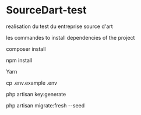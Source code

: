 # SourceDart-test
realisation du test du entreprise source d'art 

les commandes to install dependencies of the project

 composer install

 npm install

 Yarn

 cp .env.example .env

 php artisan key:generate
 
 php artisan migrate:fresh --seed